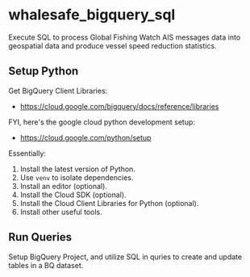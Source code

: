 # whalesafe_bigquery_sql
Execute SQL to process Global Fishing Watch AIS messages data into geospatial data and produce vessel speed reduction statistics.

## Setup Python

Get BigQuery Client Libraries:

- https://cloud.google.com/bigquery/docs/reference/libraries

FYI, here's the google cloud python development setup:

- https://cloud.google.com/python/setup

Essentially:

1. Install the latest version of Python.
2. Use `venv` to isolate dependencies.
3. Install an editor (optional).
4. Install the Cloud SDK (optional).
5. Install the Cloud Client Libraries for Python (optional).
6. Install other useful tools.


## Run Queries

Setup BigQuery Project, and utilize SQL in quries to create and update tables in a BQ dataset.
